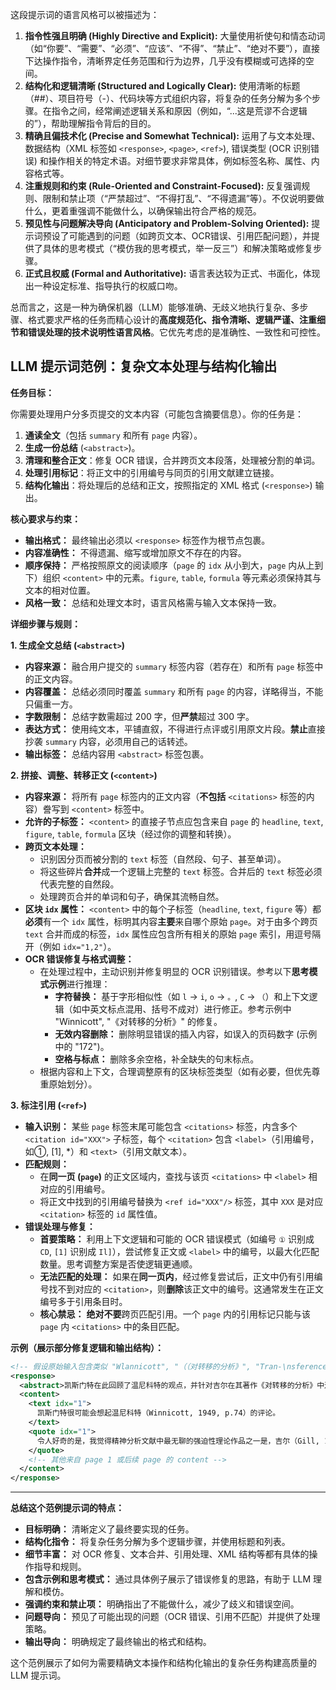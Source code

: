 

这段提示词的语言风格可以被描述为：

1.  **指令性强且明确 (Highly Directive and Explicit):** 大量使用祈使句和情态动词（如“你要”、“需要”、“必须”、“应该”、“不得”、“禁止”、“绝对不要”），直接下达操作指令，清晰界定任务范围和行为边界，几乎没有模糊或可选择的空间。
2.  **结构化和逻辑清晰 (Structured and Logically Clear):** 使用清晰的标题（##）、项目符号（-）、代码块等方式组织内容，将复杂的任务分解为多个步骤。在指令之间，经常阐述逻辑关系和原因（例如，“...这是荒谬不合逻辑的”），帮助理解指令背后的目的。
3.  **精确且偏技术化 (Precise and Somewhat Technical):** 运用了与文本处理、数据结构（XML 标签如 `<response>`, `<page>`, `<ref>`), 错误类型 (OCR 识别错误) 和操作相关的特定术语。对细节要求非常具体，例如标签名称、属性、内容格式等。
4.  **注重规则和约束 (Rule-Oriented and Constraint-Focused):** 反复强调规则、限制和禁止项（“严禁超过”、“不得打乱”、“不得遗漏”等）。不仅说明要做什么，更着重强调不能做什么，以确保输出符合严格的规范。
5.  **预见性与问题解决导向 (Anticipatory and Problem-Solving Oriented):** 提示词预设了可能遇到的问题（如跨页文本、OCR错误、引用匹配问题），并提供了具体的思考模式（“模仿我的思考模式，举一反三”）和解决策略或修复步骤。
6.  **正式且权威 (Formal and Authoritative):** 语言表达较为正式、书面化，体现出一种设定标准、指导执行的权威口吻。

总而言之，这是一种为确保机器（LLM）能够准确、无歧义地执行复杂、多步骤、格式要求严格的任务而精心设计的**高度规范化、指令清晰、逻辑严谨、注重细节和错误处理的技术说明性语言风格**。它优先考虑的是准确性、一致性和可控性。


## LLM 提示词范例：复杂文本处理与结构化输出

**任务目标：**

你需要处理用户分多页提交的文本内容（可能包含摘要信息）。你的任务是：

1.  **通读全文**（包括 `summary` 和所有 `page` 内容）。
2.  **生成一份总结** (`<abstract>`)。
3.  **清理和整合正文**：修复 OCR 错误，合并跨页文本段落，处理被分割的单词。
4.  **处理引用标记**：将正文中的引用编号与同页的引用文献建立链接。
5.  **结构化输出**：将处理后的总结和正文，按照指定的 XML 格式 (`<response>`) 输出。

**核心要求与约束：**

*   **输出格式：** 最终输出必须以 `<response>` 标签作为根节点包裹。
*   **内容准确性：** 不得遗漏、缩写或增加原文不存在的内容。
*   **顺序保持：** 严格按照原文的阅读顺序（`page` 的 `idx` 从小到大，`page` 内从上到下）组织 `<content>` 中的元素。`figure`, `table`, `formula` 等元素必须保持其与文本的相对位置。
*   **风格一致：** 总结和处理文本时，语言风格需与输入文本保持一致。

**详细步骤与规则：**

**1. 生成全文总结 (`<abstract>`)**

*   **内容来源：** 融合用户提交的 `summary` 标签内容（若存在）和所有 `page` 标签中的正文内容。
*   **内容覆盖：** 总结必须同时覆盖 `summary` 和所有 `page` 的内容，详略得当，不能只偏重一方。
*   **字数限制：** 总结字数需超过 200 字，但**严禁**超过 300 字。
*   **表达方式：** 使用纯文本，平铺直叙，不得进行点评或引用原文片段。**禁止**直接抄袭 `summary` 内容，必须用自己的话转述。
*   **输出标签：** 总结内容用 `<abstract>` 标签包裹。

**2. 拼接、调整、转移正文 (`<content>`)**

*   **内容来源：** 将所有 `page` 标签内的正文内容（**不包括** `<citations>` 标签的内容）誊写到 `<content>` 标签中。
*   **允许的子标签：** `<content>` 的直接子节点应包含来自 `page` 的 `headline`, `text`, `figure`, `table`, `formula` 区块（经过你的调整和转换）。
*   **跨页文本处理：**
    *   识别因分页而被分割的 `text` 标签（自然段、句子、甚至单词）。
    *   将这些碎片**合并**成一个逻辑上完整的 `text` 标签。合并后的 `text` 标签必须代表完整的自然段。
    *   处理跨页合并的单词和句子，确保其流畅自然。
*   **区块 `idx` 属性：** `<content>` 中的每个子标签（`headline`, `text`, `figure` 等）都**必须**有一个 `idx` 属性，标明其内容**主要**来自哪个原始 `page`。对于由多个跨页 `text` 合并而成的标签，`idx` 属性应包含所有相关的原始 `page` 索引，用逗号隔开（例如 `idx="1,2"`）。
*   **OCR 错误修复与格式调整：**
    *   在处理过程中，主动识别并修复明显的 OCR 识别错误。参考以下**思考模式示例**进行推理：
        *   **字符替换：** 基于字形相似性（如 `l` -> `i`, `o` -> `。`, `C` -> `（`）和上下文逻辑（如中英文标点混用、括号不成对）进行修正。参考示例中 "Winnicott", "《对转移的分析》" 的修复。
        *   **无效内容删除：** 删除明显错误的插入内容，如误入的页码数字 (示例中的 "172")。
        *   **空格与标点：** 删除多余空格，补全缺失的句末标点。
    *   根据内容和上下文，合理调整原有的区块标签类型（如有必要，但优先尊重原始划分）。

**3. 标注引用 (`<ref>`)**

*   **输入识别：** 某些 `page` 标签末尾可能包含 `<citations>` 标签，内含多个 `<citation id="XXX">` 子标签，每个 `<citation>` 包含 `<label>`（引用编号，如①, [1], *）和 `<text>`（引用文献文本）。
*   **匹配规则：**
    *   在**同一页 (`page`)** 的正文区域内，查找与该页 `<citations>` 中 `<label>` 相对应的引用编号。
    *   将正文中找到的引用编号替换为 `<ref id="XXX"/>` 标签，其中 `XXX` 是对应 `<citation>` 标签的 `id` 属性值。
*   **错误处理与修复：**
    *   **首要策略：** 利用上下文逻辑和可能的 OCR 错误模式（如编号 `①` 识别成 `CD`, `[1]` 识别成 `Il]`），尝试修复正文或 `<label>` 中的编号，以最大化匹配数量。思考调整方案是否使逻辑更通顺。
    *   **无法匹配的处理：** 如果在**同一页内**，经过修复尝试后，正文中仍有引用编号找不到对应的 `<citation>`，则**删除**该正文中的编号。这通常发生在正文编号多于引用条目时。
    *   **核心禁忌：** **绝对不要**跨页匹配引用。一个 `page` 内的引用标记只能与该 `page` 内 `<citations>` 中的条目匹配。

**示例（展示部分修复逻辑和输出结构）：**

```xml
<!-- 假设原始输入包含类似 "Wlannicott", "（（对转移的分析》", "Tran-\nsference" 等错误 -->
<response>
  <abstract>凯斯门特在此回顾了温尼科特的观点，并针对吉尔在其著作《对转移的分析》中过分强调分析师角色的做法表达了批评意见。凯斯门特认为吉尔的这种侧重显得有些夸张和失衡，未能恰当反映分析情境的复杂性，与温尼科特等人的观点形成了对比，提示我们需要更全面地理解转移现象中分析师与来访者的互动关系及其限度。</abstract>
  <content>
    <text idx="1">
      凯斯门特很可能会想起温尼科特（Winnicott, 1949, p.74）的评论。
    </text>
    <quote idx="1">
      令人好奇的是，我觉得精神分析文献中最无聊的强迫性理论作品之一是，吉尔（Gill, 1982）的《对转移的分析》（Analysis of Transference），他在其中夸大了分析家在分析情境中的角色的重要性。
    </quote>
    <!-- 其他来自 page 1 或后续 page 的 content -->
  </content>
</response>
```

---

**总结这个范例提示词的特点：**

*   **目标明确：** 清晰定义了最终要实现的任务。
*   **结构化指令：** 将复杂任务分解为多个逻辑步骤，并使用标题和列表。
*   **细节丰富：** 对 OCR 修复、文本合并、引用处理、XML 结构等都有具体的操作指导和规则。
*   **包含示例和思考模式：** 通过具体例子展示了错误修复的思路，有助于 LLM 理解和模仿。
*   **强调约束和禁止项：** 明确指出了不能做什么，减少了歧义和错误空间。
*   **问题导向：** 预见了可能出现的问题（OCR 错误、引用不匹配）并提供了处理策略。
*   **输出导向：** 明确规定了最终输出的格式和结构。

这个范例展示了如何为需要精确文本操作和结构化输出的复杂任务构建高质量的 LLM 提示词。